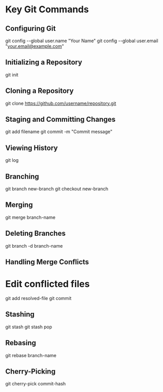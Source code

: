# Key Git Commands

## Configuring Git

git config --global user.name "Your Name"
git config --global user.email "your.email@example.com"


## Initializing a Repository

git init


## Cloning a Repository

git clone https://github.com/username/repository.git


## Staging and Committing Changes

git add filename
git commit -m "Commit message"


## Viewing History

git log


## Branching

git branch new-branch
git checkout new-branch


## Merging

git merge branch-name


## Deleting Branches

git branch -d branch-name


## Handling Merge Conflicts

# Edit conflicted files
git add resolved-file
git commit


## Stashing

git stash
git stash pop


## Rebasing

git rebase branch-name


## Cherry-Picking

git cherry-pick commit-hash

